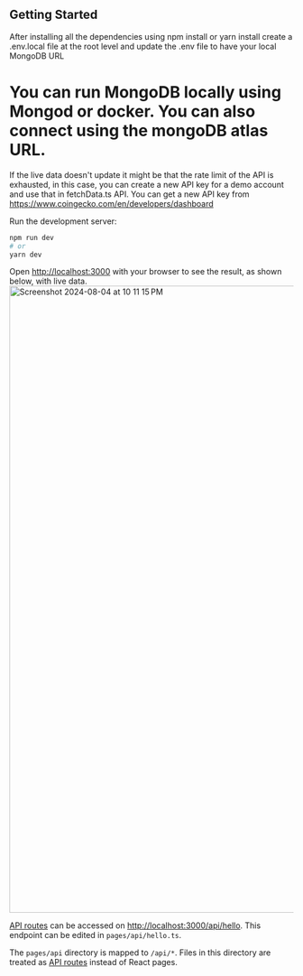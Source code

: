 ## Getting Started

After installing all the dependencies using npm install or yarn install create a .env.local file at the root level and update the .env file to have your local MongoDB URL

# You can run MongoDB locally using Mongod or docker. You can also connect using the mongoDB atlas URL.

If the live data doesn't update it might be that the rate limit of the API is exhausted, in this case, you can create a new API key for a demo account and use that in fetchData.ts API. You can get a new API key from https://www.coingecko.com/en/developers/dashboard


Run the development server:

```bash
npm run dev
# or
yarn dev
```

Open [http://localhost:3000](http://localhost:3000) with your browser to see the result, as shown below, with live data.
<img width="1111" alt="Screenshot 2024-08-04 at 10 11 15 PM" src="https://github.com/user-attachments/assets/bb013574-8814-4abf-a3ae-1a060adeff8d">

[API routes](https://nextjs.org/docs/api-routes/introduction) can be accessed on [http://localhost:3000/api/hello](http://localhost:3000/api/hello). This endpoint can be edited in `pages/api/hello.ts`.

The `pages/api` directory is mapped to `/api/*`. Files in this directory are treated as [API routes](https://nextjs.org/docs/api-routes/introduction) instead of React pages.
